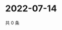 # 2022-07-14

共 0 条

<!-- BEGIN WEIBO -->
<!-- 最后更新时间 Thu Jul 14 2022 06:14:39 GMT+0800 (China Standard Time) -->

<!-- END WEIBO -->
